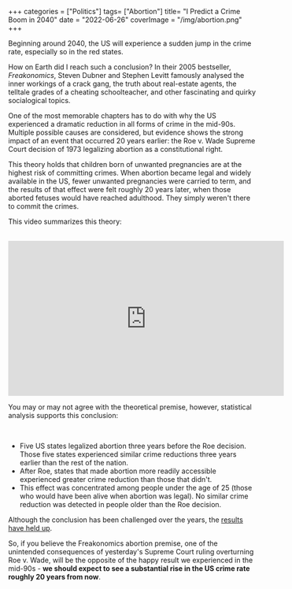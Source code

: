 +++
categories = ["Politics"]
tags= ["Abortion"]
title= "I Predict a Crime Boom in 2040"
date = "2022-06-26"
coverImage = "/img/abortion.png"
+++

Beginning around 2040, the US will experience a sudden jump in the crime rate, especially so in the red states.

<!--more-->

How on Earth did I reach such a conclusion? In their 2005 bestseller, *Freakonomics*, Steven Dubner and Stephen Levitt famously analysed the inner workings of a crack gang, the truth about real-estate agents, the telltale grades of a cheating schoolteacher, and other fascinating and quirky socialogical topics.

One of the most memorable chapters has to do with why the US experienced a dramatic reduction in all forms of crime in the mid-90s. Multiple possible causes are considered, but evidence shows the strong impact of an event that occurred 20 years earlier: the Roe v. Wade Supreme Court decision of 1973 legalizing abortion as a constitutional right.

This theory holds that children born of unwanted pregnancies are at the highest risk of committing crimes. When abortion became legal and widely available in the US, fewer unwanted pregnancies were carried to term, and the results of that effect were felt roughly 20 years later, when those aborted fetuses would have reached adulthood. They simply weren't there to commit the crimes.

This video summarizes this theory:

<br>

<iframe width="560" height="315" src="https://www.youtube.com/embed/zk6gOeggViw" title="YouTube video player" frameborder="0" allow="accelerometer; autoplay; clipboard-write; encrypted-media; gyroscope; picture-in-picture" allowfullscreen></iframe>

You may or may not agree with the theoretical premise, however, statistical analysis supports this conclusion:

<br>

* Five US states legalized abortion three years before the Roe decision. Those five states experienced similar crime reductions three years earlier than the rest of the nation.
* After Roe, states that made abortion more readily accessible experienced greater crime reduction than those that didn't.
* This effect was concentrated among people under the age of 25 (those who would have been alive when abortion was legal). No similar crime reduction was detected in people older than the Roe decision.

Although the conclusion has been challenged over the years, the
<a target="_blank" href="https://en.wikipedia.org/wiki/Legalized_abortion_and_crime_effect#2020_updated_study_by_Donohue_and_Levitt">results have held up</a>.

So, if you believe the Freakonomics abortion premise, one of the unintended consequences of yesterday's Supreme Court ruling overturning Roe v. Wade, will be the opposite of the happy result we experienced in the mid-90s - **we should expect to see a substantial rise in the US crime rate roughly 20 years from now**.
